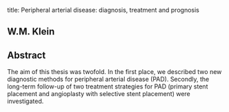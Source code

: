 title: Peripheral arterial disease: diagnosis, treatment and prognosis

## W.M. Klein

## Abstract
The aim of this thesis was twofold. In the first place, we described two new diagnostic methods for peripheral arterial disease (PAD). Secondly, the long-term follow-up of two treatment strategies for PAD (primary stent placement and angioplasty with selective stent placement) were investigated.

